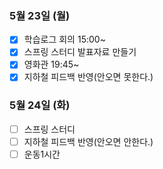 ### 5월 23일 (월)
- [x] 학습로그 회의 15:00~
- [x] 스프링 스터디 발표자료 만들기
- [x] 영화관 19:45~
- [x] 지하철 피드백 반영(안오면 못한다.) 

### 5월 24일 (화)
- [ ] 스프링 스터디
- [ ] 지하철 피드백 반영(안오면 안한다.)
- [ ] 운동1시간 
